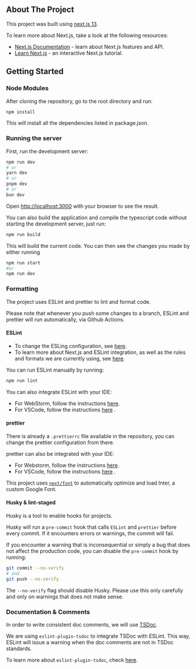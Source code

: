 ## About The Project

This project was built using [next.js 13](https://nextjs.org/).

To learn more about Next.js, take a look at the following resources:

- [Next.js Documentation](https://nextjs.org/docs) - learn about Next.js features and API.
- [Learn Next.js](https://nextjs.org/learn) - an interactive Next.js tutorial.

## Getting Started

### Node Modules

After cloning the repository, go to the root directory and run:

```bash
npm install
```

This will install all the dependencies listed in package.json.

### Running the server

First, run the development server:

```bash
npm run dev
# or
yarn dev
# or
pnpm dev
# or
bun dev
```

Open [http://localhost:3000](http://localhost:3000) with your browser to see the result.

You can also build the application and compile the typescript code without starting the development server, just run:

```bash
npm run build
```

This will build the current code. You can then see the changes you made by either running

```bash
npm run start
#or
npm run dev
```

### Formatting

The project uses ESLint and prettier to lint and format code.

Please note that whenever you push some changes to a branch, ESLint and prettier will run automatically, via Github
Actions.

#### ESLint

- To change the ESLing configuration, see [here](https://eslint.org/docs/latest/use/configure/).
- To learn more about Next.js and ESLint integration, as well as the rules and formats we are currently using,
  see [here](https://nextjs.org/docs/pages/building-your-application/configuring/eslint).

You can run ESLint manually by running:

```bash
npm run lint
```

You can also integrate ESLint with your IDE:

- For WebStorm, follow the
  instructions [here](https://www.jetbrains.com/help/webstorm/eslint.html#ws_js_eslint_automatic_configuration).
- For VSCode, follow the instructions [here](https://marketplace.visualstudio.com/items?itemName=dbaeumer.vscode-eslint)
  .

#### prettier

There is already a `.prettierrc` file available in the repository, you can change the prettier configuration from
there.

prettier can also be integrated with your IDE:

- For Webstorm, follow the instructions [here](https://prettier.io/docs/en/webstorm).
- For VSCode, follow the instructions [here](https://marketplace.visualstudio.com/items?itemName=esbenp.prettier-vscode)
  .

This project uses [`next/font`](https://nextjs.org/docs/basic-features/font-optimization) to automatically optimize and
load Inter, a custom Google Font.

#### Husky & lint-staged

Husky is a tool to enable hooks for projects.

Husky will run a `pre-commit` hook that calls `ESLint` and `prettier` before every commit. If it encounters errors or
warnings, the commit will fail.

If you encounter a warning that is inconsequential or simply a bug that does not affect the production code, you can
disable the `pre-commit` hook by running:

```Bash
git commit --no-verify
# and
git push --no-verify
```

The `--no-verify` flag should disable Husky. Please use this only carefully and only on warnings that does not make
sense.

### Documentation & Comments

In order to write consistent doc comments, we will use [TSDoc](https://tsdoc.org/).

We are using `eslint-plugin-tsdoc` to integrate TSDoc with ESLint. This way, ESLint will issue a warning when the doc
comments are not in TSDoc standards.

To learn more about `eslint-plugin-tsdoc`, check [here](https://www.npmjs.com/package/eslint-plugin-tsdoc).
